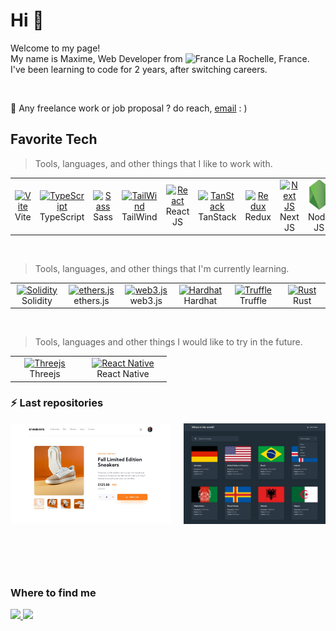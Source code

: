 # Hi 👋 

Welcome to my page!  
My name is Maxime, Web Developer from <img src="https://camo.githubusercontent.com/810c0059ec880d3bf22c12f8ecd24d39ae1c9ee5d294cd397e6f414738d9cdd8/68747470733a2f2f63646e2d69636f6e732d706e672e666c617469636f6e2e636f6d2f3531322f3139372f3139373536302e706e67" width="14" alt="France" />
La Rochelle, France.  
I've been learning to code for 2 years, after switching careers.

<br />

💼  Any freelance work or job proposal ? do reach, [email](mailto:deb1maxime@gmail.com) : )
  
<h2 align="left">Favorite Tech</h2>
<blockquote>
   <p dir="auto">Tools, languages, and other things that I like to work with.</p>
</blockquote>
<table align="center">
  <tbody>
    <tr>
      <td width="96" align="center">
        <a href="#maxdeb1-tech" style="">
          <img src="https://upload.wikimedia.org/wikipedia/commons/thumb/f/f1/Vitejs-logo.svg/410px-Vitejs-logo.svg.png?20220412224743" alt="Vite" data-canonical-src="https://raw.githubusercontent.com/danielcranney/readme-generator/main/public/icons/skills/vite.svg" style="max-width: 100%;" width="48" height="48">
        </a>
        <br>Vite
      </td>
      <td width="96" align="center">
        <a href="#maxdeb1-tech">
          <img src="https://camo.githubusercontent.com/9255dba4a9ad5a906afd63a77b2d3498cbd7fa527008a417968683f5e8e545b2/68747470733a2f2f75706c6f61642e77696b696d656469612e6f72672f77696b6970656469612f636f6d6d6f6e732f7468756d622f342f34632f547970657363726970745f6c6f676f5f323032302e7376672f3132303070782d547970657363726970745f6c6f676f5f323032302e7376672e706e67" alt="TypeScript" data-canonical-src="https://upload.wikimedia.org/wikipedia/commons/thumb/4/4c/Typescript_logo_2020.svg/1200px-Typescript_logo_2020.svg.png" style="max-width: 100%;" width="48" height="48">
        </a>
        <br>TypeScript
      </td>
      <td width="96" align="center">
        <a href="#maxdeb1-tech" style="">
          <img src="https://raw.githubusercontent.com/danielcranney/readme-generator/main/public/icons/skills/sass-colored.svg" alt="Sass" data-canonical-src="https://raw.githubusercontent.com/danielcranney/readme-generator/main/public/icons/skills/sass-colored.svg" style="max-width: 100%;" width="48" height="48">
        </a>
        <br>Sass
      </td>
      <td width="96" align="center">
        <a href="#maxdeb1-tech" style="">
          <img src="https://camo.githubusercontent.com/394ba38797d83799a16f1cb2fd3fc8f607b9fb116f49cf1e1b64eacff9844602/68747470733a2f2f75706c6f61642e77696b696d656469612e6f72672f77696b6970656469612f636f6d6d6f6e732f7468756d622f642f64352f5461696c77696e645f4353535f4c6f676f2e7376672f3230343870782d5461696c77696e645f4353535f4c6f676f2e7376672e706e67" alt="TailWind" data-canonical-src="https://upload.wikimedia.org/wikipedia/commons/thumb/d/d5/Tailwind_CSS_Logo.svg/2048px-Tailwind_CSS_Logo.svg.png" style="max-width: 100%;" width="48" height="48">
        </a>
        <br>TailWind
      </td>
      <td width="96" align="center">
        <a href="#maxdeb1-tech">
          <img src="https://camo.githubusercontent.com/77f6f4ed2bcf02341da77ebed65c13650c351a5256739d5f7deb535d2f91ada8/68747470733a2f2f6272616e646c6f676f732e6e65742f77702d636f6e74656e742f75706c6f6164732f323032302f30392f72656163742d6c6f676f2e706e67" alt="React" data-canonical-src="https://brandlogos.net/wp-content/uploads/2020/09/react-logo.png" style="max-width: 100%;" width="48" height="48">
        </a>
        <br>React JS
      </td>
      <td width="96" align="center"> 
        <a href="#maxdeb1-tech">
          <img src="https://avatars.githubusercontent.com/u/72518640?s=200&v=4" alt="TanStack" style="max-width: 100%;" width="48" height="48">
        </a>
        <br>TanStack
      </td>
      <td width="96" align="center"> 
        <a href="#maxdeb1-tech">
          <img src="https://camo.githubusercontent.com/7b7f04b16cc2d2d4a32985710e4d640985337a32bbb1e60cdacede2c8a4ae57b/68747470733a2f2f63646e2e776f726c64766563746f726c6f676f2e636f6d2f6c6f676f732f72656475782e737667" alt="Redux" data-canonical-src="https://cdn.worldvectorlogo.com/logos/redux.svg" style="max-width: 100%;" width="48" height="48">
        </a>
        <br>Redux
      </td>
      <td width="96" align="center"> 
        <a href="#maxdeb1-tech">
          <img src="https://raw.githubusercontent.com/samfromaway/samfromaway/master/.github/images/nextjs.png" alt="Next JS" style="max-width: 100%;" width="48" height="48">
        </a>
        <br>Next JS
      </td>
      <td width="96" align="center">
        <a href="#maxdeb1-tech">
          <img src="https://raw.githubusercontent.com/github/explore/80688e429a7d4ef2fca1e82350fe8e3517d3494d/topics/nodejs/nodejs.png" alt="Node JS" style="max-width: 100%;" width="48" height="48">
        </a>
        <br>Node JS
      </td>
    </tr>
  </tbody>
</table>

<br />

<blockquote>
   <p dir="auto">Tools, languages, and other things that I'm currently learning.</p>
</blockquote>

<tbody>
  <table align="center">
    <tr>
      <td width="96" align="center">
        <a href="#maxdeb1-tech">
          <img src="https://camo.githubusercontent.com/62c267a4c755f9166bcd70a1026bdabf8b4556ad8044f70a0f3d010856910884/68747470733a2f2f63646e2e69636f6e2d69636f6e732e636f6d2f69636f6e73322f323130372f504e472f3531322f66696c655f747970655f736f6c69646974795f69636f6e5f3133303135362e706e67" alt="Solidity" data-canonical-src="https://cdn.icon-icons.com/icons2/2107/PNG/512/file_type_solidity_icon_130156.png" style="max-width: 100%;" width="48" height="48">
        </a>
        <br>Solidity
      </td>
      <td width="96" align="center"> 
        <a href="#maxdeb1-tech">
          <img src="https://raw.githubusercontent.com/danielcranney/readme-generator/main/public/icons/skills/ethers-colored.svg" alt="ethers.js" data-canonical-src="" style="max-width: 100%;" width="48" height="48">
        </a>
        <br>ethers.js
      </td>
      <td width="96" align="center"> 
        <a href="#maxdeb1-tech">
          <img src="https://raw.githubusercontent.com/danielcranney/readme-generator/main/public/icons/skills/web3js-colored.svg" alt="web3.js" style="max-width: 100%;" width="48" height="48">
        </a>
        <br>web3.js
      </td>
      <td width="96" align="center"> 
        <a href="#maxdeb1-tech">
          <img src="https://raw.githubusercontent.com/danielcranney/readme-generator/main/public/icons/skills/hardhat-colored.svg" alt="Hardhat" style="max-width: 100%;" width="48" height="48">
        </a>
        <br>Hardhat
      </td>
      <td width="96" align="center"> 
        <a href="#maxdeb1-tech">
          <img src="https://raw.githubusercontent.com/danielcranney/readme-generator/main/public/icons/skills/truffle-colored.svg" alt="Truffle" style="max-width: 100%;" width="48" height="48">
        </a>
        <br>Truffle
      </td>
      <td width="96" align="center"> 
        <a href="#maxdeb1-tech">
          <img src="http://rust-lang.org/logos/rust-logo-512x512.png" alt="Rust" style="max-width: 100%;" width="48" height="48">
        </a>
        <br>Rust
      </td>
    </tr>
  </tbody>
</table>
<br />
<blockquote>
   <p dir="auto">Tools, languages and other things I would like to try in the future.</p>
</blockquote>
<table align="center">
  <tbody>
    <td width="96" align="center"> 
      <a href="#maxdeb1-tech">
        <img src="https://encrypted-tbn0.gstatic.com/images?q=tbn:ANd9GcTuEjZfn_CZ8ph3FaedJyIif2T0nzJ3dxG7b24uOt-ojsGiMKF6DF_itLRZUSuZPKF7DR8&usqp=CAU" alt="Threejs" style="max-width: 100%;" width="48" height="48">
      </a>
      <br>Threejs
    </td>
    <td width="126" align="center"> 
        <a href="#maxdeb1-tech">
          <img src="https://upload.wikimedia.org/wikipedia/commons/a/a7/React-icon.svg" alt="React Native" style="max-width: 100%;" width="48" height="48">
        </a>
        <br>React Native
      </td>
  </tbody>
</table>

### ⚡ Last repositories

<div width="100%" align="center">
  <a href="https://github.com/MaxDeb1/ecommerce-product-page" align="left">
    <img align="left" width="51%" src="https://github.com/MaxDeb1/ecommerce-product-page/blob/main/design/desktop-design.jpg" />
  </a>
  <a href="https://github.com/MaxDeb1/rest-countries-api-with-color-theme-switcher" align="right">
    <img align="right" width="45%" src="https://github.com/MaxDeb1/rest-countries-api-with-color-theme-switcher/blob/master/design/desktop-design-home-dark.jpg" />
  </a>
</div>

  <br /><br /><br /><br /><br /><br /><br />
  <br /><br /><br /><br /><br /><br /><br />
  
  ### Where to find me
<p align="left"> 
  <a href="https://www.github.com/MaxDeb1" target="_blank" rel="noreferrer">
    <img src="https://camo.githubusercontent.com/297212f5cfd71f14f1a774a22bfd24b24bfa996aa72f4d941f790c8606ca8f0d/68747470733a2f2f696d672e736869656c64732e696f2f62616467652f4769744875622d2532333132313030452e7376673f267374796c653d666f722d7468652d6261646765266c6f676f3d476974687562266c6f676f436f6c6f723d7768697465"/>
  </a> 
  <a href="https://www.twitter.com/@0xmaxdeb1" target="_blank" rel="noreferrer">
    <img src="https://camo.githubusercontent.com/e1c2fd3bcd4ed13889ed78d1e814261a7cfbc79ae826198b7813850b15a8d956/68747470733a2f2f696d672e736869656c64732e696f2f62616467652f747769747465722d2532333144413146322e7376673f267374796c653d666f722d7468652d6261646765266c6f676f3d74776974746572266c6f676f436f6c6f723d7768697465" />
  </a>
</p>
